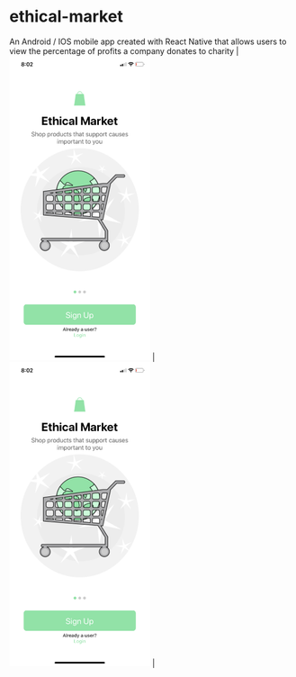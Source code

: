 # ethical-market 
An Android / IOS mobile app created with React Native that allows users to view the percentage of profits a company donates to charity
| <img src="https://github.com/dariamartin/ethical-market/blob/master/appPictures/IMG-1167.PNG" width="250"> | <img src="https://github.com/dariamartin/ethical-market/blob/master/appPictures/IMG-1167.PNG" width="250"> |
